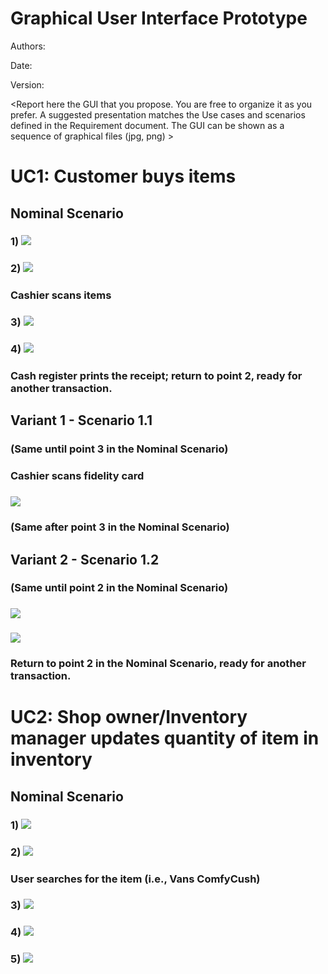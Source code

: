 # Graphical User Interface Prototype  

Authors:

Date:

Version:

\<Report here the GUI that you propose. You are free to organize it as you prefer. A suggested presentation matches the Use cases and scenarios defined in the Requirement document. The GUI can be shown as a sequence of graphical files (jpg, png)  >

# UC1: Customer buys items
## Nominal Scenario
### 1) ![](Images/Menu_selection_cashregister.png)
### 2) ![](Images/Cash_register_empty.png)
### Cashier scans items
### 3) ![](Images/Cash_register_full.png)
### 4) ![](Images/Print_receipt.png)
### Cash register prints the receipt; return to point 2, ready for another transaction.

## Variant 1 - Scenario 1.1
### (Same until point 3 in the Nominal Scenario)
### Cashier scans fidelity card
### ![](Images/Cash_register_full_fc.png)
### (Same after point 3 in the Nominal Scenario)

## Variant 2 - Scenario 1.2
### (Same until point 2 in the Nominal Scenario)
### ![](Images/Abort_transaction.png)
### ![](Images/Abort_confirm.png)
### Return to point 2 in the Nominal Scenario, ready for another transaction.

# UC2: Shop owner/Inventory manager updates quantity of item in inventory
## Nominal Scenario
### 1) ![](Images/Menu_selection_catalogue.png)
### 2) ![](Images/Catalogue.png)
### User searches for the item (i.e., Vans ComfyCush)
### 3) ![](Images/Select_item.png)
### 4) ![](Images/Item.png)
### 5) ![](Images/Modify_quantity.png)


